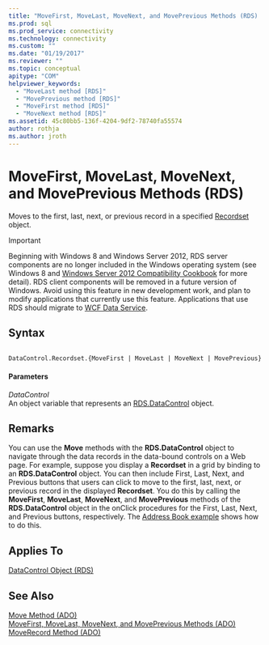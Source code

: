 ```yaml
---
title: "MoveFirst, MoveLast, MoveNext, and MovePrevious Methods (RDS) | Microsoft Docs"
ms.prod: sql
ms.prod_service: connectivity
ms.technology: connectivity
ms.custom: ""
ms.date: "01/19/2017"
ms.reviewer: ""
ms.topic: conceptual
apitype: "COM"
helpviewer_keywords: 
  - "MoveLast method [RDS]"
  - "MovePrevious method [RDS]"
  - "MoveFirst method [RDS]"
  - "MoveNext method [RDS]"
ms.assetid: 45c80bb5-136f-4204-9df2-78740fa55574
author: rothja
ms.author: jroth
---
```

# MoveFirst, MoveLast, MoveNext, and MovePrevious Methods (RDS)
Moves to the first, last, next, or previous record in a specified [Recordset](../../../ado/reference/ado-api/recordset-object-ado.md) object.  
  
> [!IMPORTANT]
>  Beginning with Windows 8 and Windows Server 2012, RDS server components are no longer included in the Windows operating system (see Windows 8 and [Windows Server 2012 Compatibility Cookbook](https://www.microsoft.com/download/details.aspx?id=27416) for more detail). RDS client components will be removed in a future version of Windows. Avoid using this feature in new development work, and plan to modify applications that currently use this feature. Applications that use RDS should migrate to [WCF Data Service](https://go.microsoft.com/fwlink/?LinkId=199565).  
  
## Syntax  
  
```  
  
DataControl.Recordset.{MoveFirst | MoveLast | MoveNext | MovePrevious}  
```  
  
#### Parameters  
 *DataControl*  
 An object variable that represents an [RDS.DataControl](../../../ado/reference/rds-api/datacontrol-object-rds.md) object.  
  
## Remarks  
 You can use the **Move** methods with the **RDS.DataControl** object to navigate through the data records in the data-bound controls on a Web page. For example, suppose you display a **Recordset** in a grid by binding to an **RDS.DataControl** object. You can then include First, Last, Next, and Previous buttons that users can click to move to the first, last, next, or previous record in the displayed **Recordset**. You do this by calling the **MoveFirst**, **MoveLast**, **MoveNext**, and **MovePrevious** methods of the **RDS.DataControl** object in the onClick procedures for the First, Last, Next, and Previous buttons, respectively. The [Address Book example](../../../ado/guide/remote-data-service/address-book-navigation-buttons.md) shows how to do this.  
  
## Applies To  
 [DataControl Object (RDS)](../../../ado/reference/rds-api/datacontrol-object-rds.md)  
  
## See Also  
 [Move Method (ADO)](../../../ado/reference/ado-api/move-method-ado.md)   
 [MoveFirst, MoveLast, MoveNext, and MovePrevious Methods (ADO)](../../../ado/reference/ado-api/movefirst-movelast-movenext-and-moveprevious-methods-ado.md)   
 [MoveRecord Method (ADO)](../../../ado/reference/ado-api/moverecord-method-ado.md)


